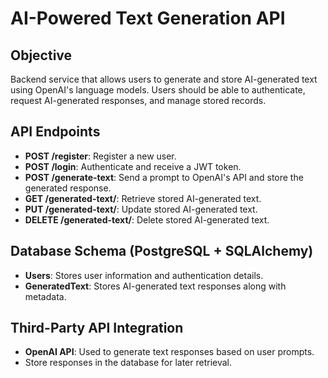 # AI-Powered Text Generation API

## Objective
Backend service that allows users to generate and store AI-generated text using OpenAI's language models. Users should be able to authenticate, request AI-generated responses, and manage stored records.

## API Endpoints

- **POST /register**: Register a new user.
- **POST /login**: Authenticate and receive a JWT token.
- **POST /generate-text**: Send a prompt to OpenAI's API and store the generated response.
- **GET /generated-text/<id>**: Retrieve stored AI-generated text.
- **PUT /generated-text/<id>**: Update stored AI-generated text.
- **DELETE /generated-text/<id>**: Delete stored AI-generated text.


## Database Schema (PostgreSQL + SQLAlchemy)
- **Users**: Stores user information and authentication details.
- **GeneratedText**: Stores AI-generated text responses along with metadata.

## Third-Party API Integration

- **OpenAI API**: Used to generate text responses based on user prompts.
- Store responses in the database for later retrieval.

<!-- ## Testing

- **Unit Tests**: Test database models, authentication, and API endpoints.
- **Integration Tests**: Ensure end-to-end functionality works correctly.

## Containerization (Docker + Docker Compose)

- **Dockerfile**: Containerize the Flask application.
- **docker-compose.yml**: Set up PostgreSQL and the application.
- Ensure smooth deployment and scalability.

## Getting Started

1. Clone the repository.
2. Set up the environment variables for OpenAI API key, database URL, and JWT secret.
3. Build and run the Docker containers using Docker Compose.
4. Access the API endpoints to register, authenticate, generate text, and manage stored records.

## Contributing

1. Fork the repository.
2. Create a new branch for your feature or bugfix.
3. Submit a pull request with a detailed description of your changes.

## License

This project is licensed under the MIT License. -->
